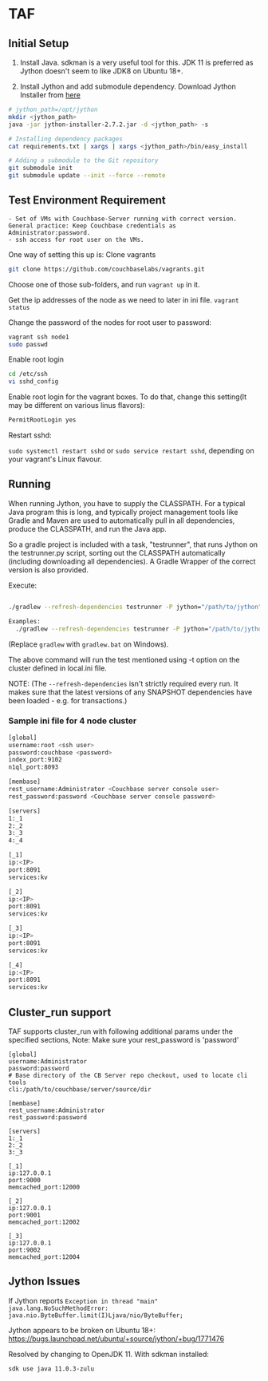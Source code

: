 # TAF

## Initial Setup

1. Install Java. sdkman is a very useful tool for this.  JDK 11 is preferred as Jython doesn't seem to like JDK8 on Ubuntu 18+.

2. Install Jython and add submodule dependency. Download Jython Installer from [here](https://repo1.maven.org/maven2/org/python/jython-installer/2.7.2/jython-installer-2.7.2.jar)

```bash
# jython_path=/opt/jython 
mkdir <jython_path>
java -jar jython-installer-2.7.2.jar -d <jython_path> -s

# Installing dependency packages
cat requirements.txt | xargs | xargs <jython_path>/bin/easy_install

# Adding a submodule to the Git repository
git submodule init
git submodule update --init --force --remote
```

## Test Environment Requirement

```
- Set of VMs with Couchbase-Server running with correct version. General practice: Keep Couchbase credentials as Administrator:password.
- ssh access for root user on the VMs.
```

One way of setting this up is:
Clone vagrants

```bash 
git clone https://github.com/couchbaselabs/vagrants.git
```

Choose one of those sub-folders, and run `vagrant up` in it.

Get the ip addresses of the node as we need to later in ini file.
	`vagrant status`

Change the password of the nodes for root user to password:

```bash
vagrant ssh node1
sudo passwd
```

Enable root login

```bash
cd /etc/ssh
vi sshd_config
```

Enable root login for the vagrant boxes. To do that, change this setting(It may be different on various linus flavors):

```bash
PermitRootLogin yes
```

Restart sshd:

`sudo systemctl restart sshd` or `sudo service restart sshd`, depending on your vagrant's Linux flavour.

## Running

When running Jython, you have to supply the CLASSPATH.  For a typical Java program this is long, and typically project management tools 
like Gradle and Maven are used to automatically pull in all dependencies, produce the CLASSPATH, and run the Java app.

So a gradle project is included with a task, "testrunner", that runs Jython on the testrunner.py script, sorting out the CLASSPATH
automatically (including downloading all dependencies). A Gradle Wrapper of the correct version is also provided.

Execute:

```bash

./gradlew --refresh-dependencies testrunner -P jython="/path/to/jython" -P args="-i <ini file path> -t <absolute path of test case>"```

Examples:
  ./gradlew --refresh-dependencies testrunner -P jython="/path/to/jython" -P args="-i tmp/local.ini -t rebalance_new.rebalance_in.RebalanceInTests.test_rebalance_in_with_ops,nodes_in=3,GROUP=IN;P0;default -m rest"
```

(Replace `gradlew` with `gradlew.bat` on Windows).

The above command will run the test mentioned using -t option on the cluster defined in local.ini file. 

NOTE: (The `--refresh-dependencies` isn't strictly required every run.  It makes sure that the latest versions of any SNAPSHOT dependencies
have been loaded - e.g. for transactions.)


### Sample ini file for 4 node cluster

```bash
[global]
username:root <ssh user>
password:couchbase <password>
index_port:9102
n1ql_port:8093

[membase]
rest_username:Administrator <Couchbase server console user>
rest_password:password <Couchbase server console password>

[servers]
1:_1
2:_2
3:_3
4:_4

[_1]
ip:<IP>
port:8091
services:kv

[_2]
ip:<IP>
port:8091
services:kv

[_3]
ip:<IP>
port:8091
services:kv

[_4]
ip:<IP>
port:8091
services:kv
```

## Cluster_run support
TAF supports cluster_run with following additional params under the specified sections,
Note: Make sure your rest_password is 'password'

```
[global]
username:Administrator
password:password
# Base directory of the CB Server repo checkout, used to locate cli tools
cli:/path/to/couchbase/server/source/dir

[membase]
rest_username:Administrator
rest_password:password

[servers]
1:_1
2:_2
3:_3

[_1]
ip:127.0.0.1
port:9000
memcached_port:12000

[_2]
ip:127.0.0.1
port:9001
memcached_port:12002

[_3]
ip:127.0.0.1
port:9002
memcached_port:12004

```

## Jython Issues
If Jython reports `Exception in thread "main" java.lang.NoSuchMethodError: java.nio.ByteBuffer.limit(I)Ljava/nio/ByteBuffer;`

Jython appears to be broken on Ubuntu 18+: https://bugs.launchpad.net/ubuntu/+source/jython/+bug/1771476

Resolved by changing to OpenJDK 11.  With sdkman installed:

`sdk use java 11.0.3-zulu`
